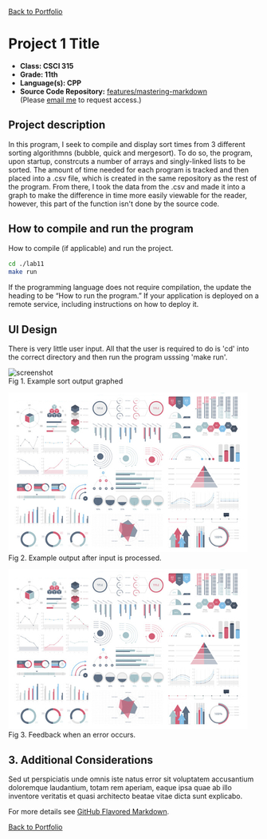 [Back to Portfolio](./)

Project 1 Title
===============

-   **Class: CSCI 315** 
-   **Grade: 11th** 
-   **Language(s): CPP** 
-   **Source Code Repository:** [features/mastering-markdown](https://github.com/KoryJSingleton/Sort-Time-Analyzer)  
    (Please [email me](mailto:example@KorySingleton35@gmail.com?subject=GitHub%20Access) to request access.)

## Project description

In this program, I seek to compile and display sort times from 3 different sorting algorithmns (bubble, quick and mergesort). To do so, the program, upon startup, constrcuts a number of arrays and singly-linked lists to be sorted. The amount of time needed for each program is tracked and then placed into a .csv file, which is created in the same repository as the rest of the program. From there, I took the data from the .csv and made it into a graph to make the difference in time more easily viewable for the reader, however, this part of the function isn't done by the source code.

## How to compile and run the program

How to compile (if applicable) and run the project.

```bash
cd ./lab11
make run
```

If the programming language does not require compilation, the update the heading to be “How to run the program.” If your application is deployed on a remote service, including instructions on how to deploy it.

## UI Design

There is very little user input. All that the user is required to do is 'cd' into the correct directory and then run the program  usssing 'make run'. 

![screenshot](Project1.png)  
Fig 1. Example sort output graphed

![screenshot](images/dummy_thumbnail.jpg)  
Fig 2. Example output after input is processed.

![screenshot](images/dummy_thumbnail.jpg)  
Fig 3. Feedback when an error occurs.

## 3. Additional Considerations

Sed ut perspiciatis unde omnis iste natus error sit voluptatem accusantium doloremque laudantium, totam rem aperiam, eaque ipsa quae ab illo inventore veritatis et quasi architecto beatae vitae dicta sunt explicabo. 

For more details see [GitHub Flavored Markdown](https://guides.github.com/features/mastering-markdown/).

[Back to Portfolio](./)
